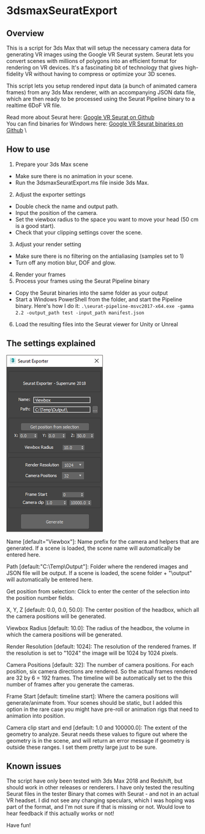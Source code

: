 # 3dsmaxSeuratExport

## Overview

This is a script for 3ds Max that will setup the necessary camera data for generating VR images using the Google VR Seurat system. Seurat lets you convert scenes with millions of polygons into an efficient format for rendering on VR devices. It's a fascinating bit of technology that gives high-fidelity VR without having to compress or optimize your 3D scenes.

This script lets you setup rendered input data (a bunch of animated camera frames) from any 3ds Max renderer, with an accompanying JSON data file, which are then ready to be processed using the Seurat Pipeline binary to a realtime 6DoF VR file.

Read more about Seurat here: [Google VR Seurat on Github](https://github.com/googlevr/seurat) \
You can find binaries for Windows here: [Google VR Seurat binaries on Github](https://github.com/ddiakopoulos/seurat/releases) \

## How to use

1. Prepare your 3ds Max scene
  * Make sure there is no animation in your scene.
  * Run the 3dsmaxSeuratExport.ms file inside 3ds Max.
2. Adjust the exporter settings
  * Double check the name and output path.
  * Input the position of the camera.
  * Set the viewbox radius to the space you want to move your head (50 cm is a good start).
  * Check that your clipping settings cover the scene.
3. Adjust your render setting
  * Make sure there is no filtering on the antialiasing (samples set to 1)
  * Turn off any motion blur, DOF and glow.
4. Render your frames
5. Process your frames using the Seurat Pipeline binary
  * Copy the Seurat binaries into the same folder as your output
  * Start a Windows PowerShell from the folder, and start the Pipeline binary. Here's how I do it:
  `.\seurat-pipeline-msvc2017-x64.exe -gamma 2.2 -output_path test -input_path manifest.json`
6. Load the resulting files into the Seurat viewer for Unity or Unreal


## The settings explained

![3ds Max Seurat Exporter window](images/maxseuratgui.png)

Name [default="Viewbox"]: Name prefix for the camera and helpers that are generated. If a scene is loaded, the scene name will automatically be entered here.

Path [default:"C:\Temp\Output\"]: Folder where the rendered images and JSON file will be output. If a scene is loaded, the scene folder + "\output\" will automatically be entered here.

Get position from selection: Click to enter the center of the selection into the position number fields.

X, Y, Z [default: 0.0, 0.0, 50.0]: The center position of the headbox, which all the camera positions will be generated.

Viewbox Radius [default: 10.0]: The radius of the headbox, the volume in which the camera positions will be generated.

Render Resolution [default: 1024]: The resolution of the rendered frames. If the resolution is set to "1024" the image will be 1024 by 1024 pixels.

Camera Positions [default: 32]: The number of camera positions. For each position, six camera directions are rendered. So the actual frames rendered are 32 by 6 = 192 frames. The timeline will be automatically set to the this number of frames after you generate the cameras.

Frame Start [default: timeline start]: Where the camera positions will generate/animate from. Your scenes should be static, but I added this option in the rare case you might have pre-roll or animation rigs that need to animation into position.

Camera clip start and end [default: 1.0 and 100000.0]: The extent of the geometry to analyze. Seurat needs these values to figure out where the geometry is in the scene, and will return an error message if geometry is outside these ranges. I set them pretty large just to be sure.

## Known issues

The script have only been tested with 3ds Max 2018 and Redshift, but should work in other releases or renderers. I have only tested the resulting Seurat files in the tester Binary that comes with Seurat - and not in an actual VR headset. I did not see any changing speculars, which I was hoping was part of the format, and I'm not sure if that is missing or not. Would love to hear feedback if this actually works or not!

Have fun!

